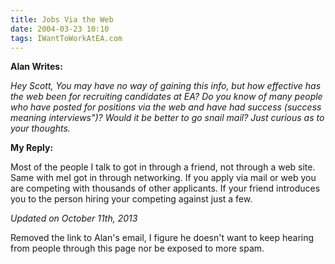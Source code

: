 ```yaml
---
title: Jobs Via the Web
date: 2004-03-23 10:10
tags: IWantToWorkAtEA.com
---
```

**Alan Writes:** 

*Hey Scott, You may have no way of gaining this info, but how effective has the web been for recruiting candidates at EA? Do you know of many people who have posted for positions via the web and have had success (success meaning interviews")? Would it be better to go snail mail? Just curious as to your thoughts.*

**My Reply:** 

Most of the people I talk to got in through a friend, not through a web site. Same with meI got in through networking. If you apply via mail or web you are competing with thousands of other applicants. If your friend introduces you to the person hiring your competing against just a few.

*Updated on October 11th, 2013*

Removed the link to Alan's email, I figure he doesn't want to keep hearing from people through this page nor be exposed to more spam.
